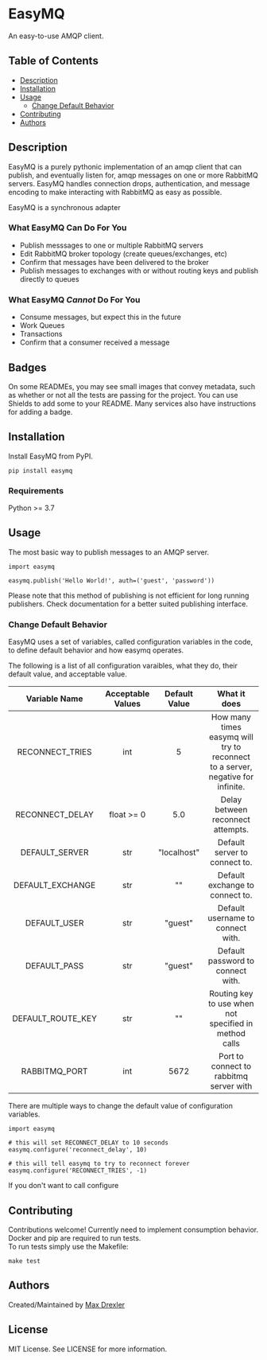 # EasyMQ

An easy-to-use AMQP client.

## Table of Contents

* [Description](#description)
* [Installation](#installation)
* [Usage](#usage)
    * [Change Default Behavior](#change-default-behavior)
* [Contributing](#contributing)
* [Authors](#authors)


## Description

EasyMQ is a purely pythonic implementation of an amqp client that can publish, and eventually listen for, amqp messages on one or more RabbitMQ servers. EasyMQ handles connection drops, authentication, and message encoding to make interacting with RabbitMQ as easy as possible.  

EasyMQ is a synchronous adapter 

### What EasyMQ Can Do For You

* Publish messsages to one or multiple RabbitMQ servers
* Edit RabbitMQ broker topology (create queues/exchanges, etc)
* Confirm that messages have been delivered to the broker
* Publish messages to exchanges with or without routing keys and publish directly to queues


### What EasyMQ ***Cannot*** Do For You

* Consume messages, but expect this in the future
* Work Queues
* Transactions
* Confirm that a consumer received a message

## Badges
On some READMEs, you may see small images that convey metadata, such as whether or not all the tests are passing for the project. You can use Shields to add some to your README. Many services also have instructions for adding a badge.


## Installation

Install EasyMQ from PyPI.

```
pip install easymq
```

### Requirements

Python >= 3.7

## Usage

The most basic way to publish messages to an AMQP server.

```
import easymq

easymq.publish('Hello World!', auth=('guest', 'password'))
```

Please note that this method of publishing is not efficient for long running publishers. Check documentation for a better suited publishing interface.


### Change Default Behavior

EasyMQ uses a set of variables, called configuration variables in the code, to define default behavior and how easymq operates.

The following is a list of all configuration varaibles, what they do, their default value, and acceptable value.

| Variable Name    | Acceptable Values | Default Value | What it does |
|:----------------:|:-----------------:|:------------:|:------------:|
| RECONNECT_TRIES  | int  | 5   | How many times easymq will try to reconnect to a server, negative for infinite.
| RECONNECT_DELAY  | float >= 0  | 5.0 | Delay between reconnect attempts.
| DEFAULT_SERVER   |     str     | "localhost" |Default server to connect to.
| DEFAULT_EXCHANGE |     str     | ""  | Default exchange to connect to.
| DEFAULT_USER     |     str     | "guest" | Default username to connect with.
| DEFAULT_PASS     |     str     | "guest" | Default password to connect with.
|DEFAULT_ROUTE_KEY |     str     |   ""    | Routing key to use when not specified in method calls
| RABBITMQ_PORT    |     int     |  5672   | Port to connect to rabbitmq server with

There are multiple ways to change the default value of configuration variables.

```
import easymq

# this will set RECONNECT_DELAY to 10 seconds
easymq.configure('reconnect_delay', 10)

# this will tell easymq to try to reconnect forever
easymq.configure('RECONNECT_TRIES', -1)
```

If you don't want to call configure 

## Contributing

Contributions welcome! Currently need to implement consumption behavior.  
Docker and pip are required to run tests.  
To run tests simply use the Makefile:

```
make test
```

## Authors

Created/Maintained by [Max Drexler](mailto:mndrexler@wisc.edu)

## License

MIT License. See LICENSE for more information.

